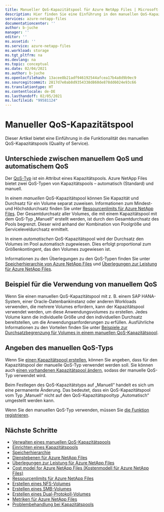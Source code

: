 ```yaml
---
title: Manueller QoS-Kapazitätspool für Azure NetApp Files | Microsoft-Dokumentation
description: Hier finden Sie eine Einführung in den manuellen QoS-Kapazitätspool sowie Verweise auf weitere Informationen.
services: azure-netapp-files
documentationcenter: ''
author: b-juche
manager: ''
editor: ''
ms.assetid: ''
ms.service: azure-netapp-files
ms.workload: storage
ms.tgt_pltfrm: na
ms.devlang: na
ms.topic: conceptual
ms.date: 02/04/2021
ms.author: b-juche
ms.openlocfilehash: 13acee8b21adf946192544afcea17b4a8d9b9ec9
ms.sourcegitcommit: 2817d7e0ab8d9354338d860de878dd6024e93c66
ms.translationtype: HT
ms.contentlocale: de-DE
ms.lasthandoff: 02/05/2021
ms.locfileid: "99581124"
---
```

# <a name="manual-qos-capacity-pool"></a>Manueller QoS-Kapazitätspool

Dieser Artikel bietet eine Einführung in die Funktionalität des manuellen QoS-Kapazitätspools (Quality of Service).

## <a name="how-manual-qos-differs-from-auto-qos"></a>Unterschiede zwischen manuellem QoS und automatischem QoS

Der [QoS-Typ](azure-netapp-files-understand-storage-hierarchy.md#qos_types) ist ein Attribut eines Kapazitätspools. Azure NetApp Files bietet zwei QoS-Typen von Kapazitätspools – automatisch (Standard) und manuell.  

In einem *manuellen* QoS-Kapazitätspool können Sie Kapazität und Durchsatz für ein Volume separat zuweisen. Informationen zum Mindest- und Höchstdurchsatz finden Sie unter [Ressourcenlimits für Azure NetApp Files](azure-netapp-files-resource-limits.md#resource-limits). Der Gesamtdurchsatz aller Volumes, die mit einem Kapazitätspool mit dem QoS-Typ „Manuell“ erstellt werden, ist durch den Gesamtdurchsatz des Pools begrenzt. Dieser wird anhand der Kombination von Poolgröße und Serviceleveldurchsatz ermittelt. 

In einem *automatischen* QoS-Kapazitätspool wird der Durchsatz den Volumes im Pool automatisch zugewiesen. Dies erfolgt proportional zum Größenkontingent, das den Volumes zugewiesen ist.  

Informationen zu den Überlegungen zu den QoS-Typen finden Sie unter [Speicherhierarchie von Azure NetApp Files](azure-netapp-files-understand-storage-hierarchy.md) und [Überlegungen zur Leistung für Azure NetApp Files](azure-netapp-files-performance-considerations.md).

## <a name="example-of-using-manual-qos"></a>Beispiel für die Verwendung von manuellem QoS

Wenn Sie einen manuellen QoS-Kapazitätspool mit z. B. einem SAP HANA-System, einer Oracle-Datenbankinstanz oder anderen Workloads verwenden, die mehrere Volumes erfordern, kann der Kapazitätspool verwendet werden, um diese Anwendungsvolumes zu erstellen.  Jedes Volume kann die individuelle Größe und den individuellen Durchsatz bereitstellen, um die Anwendungsanforderungen zu erfüllen.  Ausführliche Informationen zu den Vorteilen finden Sie unter [Beispiele zur Durchsatzbegrenzung für Volumes in einem manuellen QoS-Kapazitätspool](azure-netapp-files-service-levels.md#throughput-limit-examples-of-volumes-in-a-manual-qos-capacity-pool).  

## <a name="how-to-specify-the-manual-qos-type"></a>Angeben des manuellen QoS-Typs

Wenn Sie [einen Kapazitätspool erstellen](azure-netapp-files-set-up-capacity-pool.md), können Sie angeben, dass für den Kapazitätspool der manuelle QoS-Typ verwendet werden soll.  Sie können auch [einen vorhandenen Kapazitätspool ändern](manage-manual-qos-capacity-pool.md#change-to-qos), sodass der manuelle QoS-Typ verwendet wird. 

Beim Festlegen des QoS-Kapazitätstyps auf „Manuell“ handelt es sich um eine permanente Änderung. Das bedeutet, dass ein QoS-Kapazitätspool vom Typ „Manuell“ nicht auf den QoS-Kapazitätspooltyp „Automatisch“ umgestellt werden kann. 

Wenn Sie den manuellen QoS-Typ verwenden, müssen Sie [die Funktion registrieren](manage-manual-qos-capacity-pool.md#register-the-feature).  

## <a name="next-steps"></a>Nächste Schritte

* [Verwalten eines manuellen QoS-Kapazitätspools](manage-manual-qos-capacity-pool.md)
* [Einrichten eines Kapazitätspools](azure-netapp-files-set-up-capacity-pool.md)
* [Speicherhierarchie](azure-netapp-files-understand-storage-hierarchy.md) 
* [Dienstebenen für Azure NetApp Files](azure-netapp-files-service-levels.md)
* [Überlegungen zur Leistung für Azure NetApp Files](azure-netapp-files-performance-considerations.md)
* [Cost model for Azure NetApp Files (Kostenmodell für Azure NetApp Files)](azure-netapp-files-cost-model.md)
* [Ressourcenlimits für Azure NetApp Files](azure-netapp-files-resource-limits.md)
* [Erstellen eines NFS-Volumes](azure-netapp-files-create-volumes.md)
* [Erstellen eines SMB-Volumes](azure-netapp-files-create-volumes-smb.md)
* [Erstellen eines Dual-Protokoll-Volumes](create-volumes-dual-protocol.md)
* [Metriken für Azure NetApp Files](azure-netapp-files-metrics.md)
* [Problembehandlung bei Kapazitätspools](troubleshoot-capacity-pools.md)
